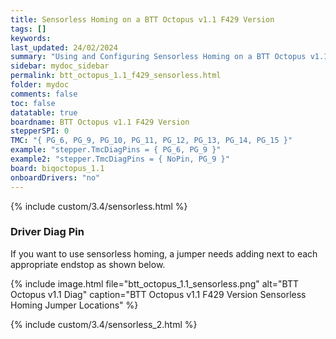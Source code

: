 ```yaml
---
title: Sensorless Homing on a BTT Octopus v1.1 F429 Version
tags: []
keywords: 
last_updated: 24/02/2024
summary: "Using and Configuring Sensorless Homing on a BTT Octopus v1.1 F429 Version"
sidebar: mydoc_sidebar
permalink: btt_octopus_1.1_f429_sensorless.html
folder: mydoc
comments: false
toc: false
datatable: true
boardname: BTT Octopus v1.1 F429 Version
stepperSPI: 0
TMC: "{ PG_6, PG_9, PG_10, PG_11, PG_12, PG_13, PG_14, PG_15 }"
example: "stepper.TmcDiagPins = { PG_6, PG_9 }"
example2: "stepper.TmcDiagPins = { NoPin, PG_9 }"
board: biqoctopus_1.1
onboardDrivers: "no"
---
```


{% include custom/3.4/sensorless.html %}

### Driver Diag Pin

If you want to use sensorless homing, a jumper needs adding next to each appropriate endstop as shown below.

{% include image.html file="btt_octopus_1.1_sensorless.png" alt="BTT Octopus v1.1 Diag" caption="BTT Octopus v1.1 F429 Version Sensorless Homing Jumper Locations" %}

{% include custom/3.4/sensorless_2.html %}
